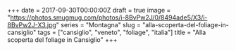 +++
date = 2017-09-30T00:00:00Z
draft = true
image = "https://photos.smugmug.com/photos/i-8BvPw2J/0/8494ade5/X3/i-8BvPw2J-X3.jpg"
series = "Montagna"
slug = "alla-scoperta-del-foliage-in-cansiglio"
tags = ["cansiglio", "veneto", "foliage", "italia"]
title = "Alla scoperta del foliage in Cansiglio"
+++

